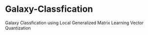 # Galaxy-Classfication
Galaxy Classfication using Local Generalized Matrix Learning Vector Quantization
